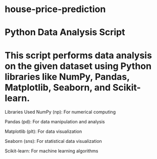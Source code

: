 # house-price-prediction



# Python Data Analysis Script
# This script performs data analysis on the given dataset using Python libraries like NumPy, Pandas, Matplotlib, Seaborn, and Scikit-learn.

Libraries Used
NumPy (np): For numerical computing

Pandas (pd): For data manipulation and analysis

Matplotlib (plt): For data visualization

Seaborn (sns): For statistical data visualization

Scikit-learn: For machine learning algorithms
